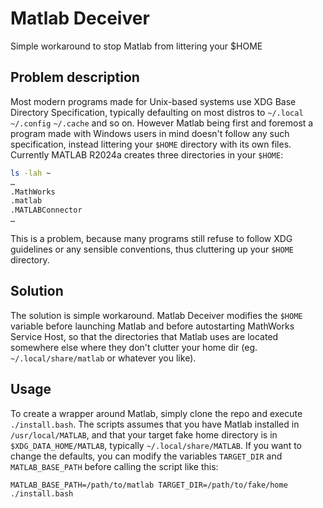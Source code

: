 # Matlab Deceiver
Simple workaround to stop Matlab from littering your $HOME

## Problem description
Most modern programs made for Unix-based systems use XDG Base Directory Specification, typically defaulting on most distros to `~/.local` `~/.config` `~/.cache` and so on.
However Matlab being first and foremost a program made with Windows users in mind doesn't follow any such specification, instead littering your `$HOME` directory with its own files.
Currently MATLAB R2024a creates three directories in your `$HOME`:

```bash
ls -lah ~
…
.MathWorks
.matlab
.MATLABConnector
…
```
This is a problem, because many programs still refuse to follow XDG guidelines or any sensible conventions, thus cluttering up your `$HOME` directory.

## Solution

The solution is simple workaround. Matlab Deceiver modifies the `$HOME` variable before launching Matlab and before autostarting MathWorks Service Host, so that the directories that Matlab uses are located somewhere else where they don't clutter your home dir (eg. `~/.local/share/matlab` or whatever you like).

## Usage

To create a wrapper around Matlab, simply clone the repo and execute `./install.bash`.
The scripts assumes that you have Matlab installed in `/usr/local/MATLAB`, and that your target fake home directory is in `$XDG_DATA_HOME/MATLAB`, typically `~/.local/share/MATLAB`. If you want to change the defaults, you can modify the variables `TARGET_DIR` and `MATLAB_BASE_PATH` before calling the script like this:
```
MATLAB_BASE_PATH=/path/to/matlab TARGET_DIR=/path/to/fake/home ./install.bash
```
